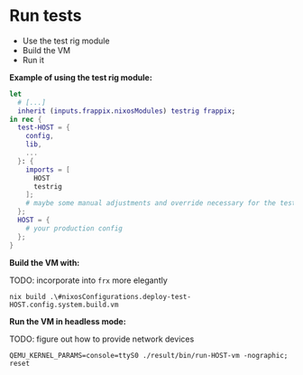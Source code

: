 # Run tests

- Use the test rig module
- Build the VM
- Run it

**Example of using the test rig module:**

```nix
let
  # [...]
  inherit (inputs.frappix.nixosModules) testrig frappix;
in rec {
  test-HOST = {
    config,
    lib,
    ...
  }: {
    imports = [
      HOST
      testrig
    ];
    # maybe some manual adjustments and override necessary for the test
  };
  HOST = {
    # your production config
  };
}
```

**Build the VM with:**

TODO: incorporate into `frx` more elegantly

`nix build .\#nixosConfigurations.deploy-test-HOST.config.system.build.vm`

**Run the VM in headless mode:**

TODO: figure out how to provide network devices

```console
QEMU_KERNEL_PARAMS=console=ttyS0 ./result/bin/run-HOST-vm -nographic; reset
```

